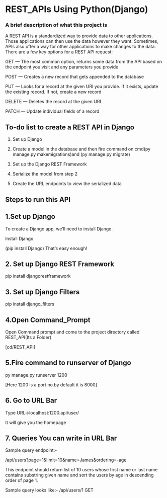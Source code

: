 
# REST_APIs Using Python(Django)

### A brief description of what this project is

A REST API is a standardized way to provide data to other applications. Those applications can then use the data however they want. Sometimes, APIs also offer a way for other applications to make changes to the data.
There are a few key options for a REST API request:

GET — The most common option, returns some data from the API based on the endpoint you visit and any parameters you provide

POST — Creates a new record that gets appended to the database

PUT — Looks for a record at the given URI you provide. If it exists, update the existing record. If not, create a new record

DELETE — Deletes the record at the given URI

PATCH — Update individual fields of a record


## To-do list to create a REST API in Django

1) Set up Django
2) Create a model in the database and 
then fire command on cmd(py manage.py makemigrations)and (py manage.py migrate)

3) Set up the Django REST Framework
4) Serialize the model from step 2
5) Create the URL endpoints to view the serialized data



## Steps to run this API

## 1.Set up Django

To create a Django app, we’ll need to install Django.

 Install Django 
 
 (pip install Django)  That’s easy enough!

 ## 2. Set up Django REST Framework
 pip install djangorestframework

 ## 3. Set up Django Filters
 pip install django_filters

 ## 4.Open Command_Prompt
 Open Command prompt and come to the project directory called REST_API(Its a Folder)
 
[cd/REST_API]
## 5.Fire command to runserver of Django
py manage.py runserver 1200

  [Here 1200 is a port no.by default it is 8000]

## 6. Go to URL Bar

Type URL->localhost:1200.api/user/

It will give you the homepage

## 7. Queries You can write in URL Bar
Sample query endpoint:- 

/api/users?page=1&limit=10&name=James&ordering=-age

This endpoint should return list of 10 users whose first name or last name contains substring given name
and sort the users by age in descending order of page 1.

Sample query looks like:- /api/users/1 GET









